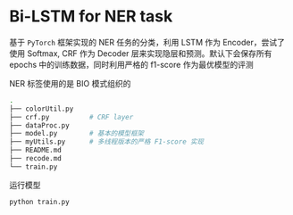 # Bi-LSTM for NER task

基于 `PyTorch` 框架实现的 NER 任务的分类，利用 LSTM 作为 Encoder，尝试了使用 Softmax, CRF 作为 Decoder 层来实现隐层和预测。默认下会保存所有 epochs 中的训练数据，同时利用严格的 f1-score 作为最优模型的评测

NER 标签使用的是 BIO 模式组织的


```bash
.
├── colorUtil.py    
├── crf.py          # CRF layer
├── dataProc.py
├── model.py        # 基本的模型框架
├── myUtils.py      # 多线程版本的严格 F1-score 实现
├── README.md
├── recode.md
└── train.py       
```

运行模型


```
python train.py
```